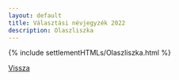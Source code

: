 ```yaml
---
layout: default
title: Választási névjegyzék 2022
description: Olaszliszka
---
```


{% include settlementHTMLs/Olaszliszka.html %}

[Vissza](./)